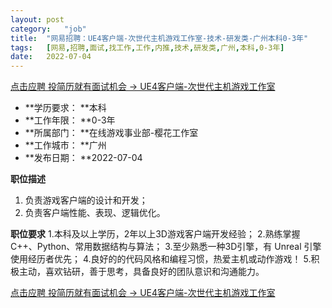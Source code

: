 ```yaml
---
layout:	post
category:	"job"
title:	"网易招聘：UE4客户端-次世代主机游戏工作室-技术-研发类-广州本科0-3年"
tags:	[网易,招聘,面试,找工作,工作,内推,技术,研发类,广州,本科,0-3年]
date:	2022-07-04
---
```


[点击应聘 投简历就有面试机会 -> UE4客户端-次世代主机游戏工作室](http://mobile.bole.netease.com/bole/boleDetail?id=19087&employeeId=346f03c3cda5f04c&key=all)



- **学历要求： **本科
- **工作年限： **0-3年
- **所属部门： **在线游戏事业部-樱花工作室
- **工作城市： **广州
- **发布日期： **2022-07-04



**职位描述**
1. 负责游戏客户端的设计和开发；
2. 负责客户端性能、表现、逻辑优化。



**职位要求**
1.本科及以上学历，2年以上3D游戏客户端开发经验；
2.熟练掌握C++、Python、常用数据结构与算法；
3.至少熟悉一种3D引擎，有 Unreal 引擎使用经历者优先；
4.良好的的代码风格和编程习惯，热爱主机或动作游戏！
5.积极主动，喜欢钻研，善于思考，具备良好的团队意识和沟通能力。



[点击应聘 投简历就有面试机会 -> UE4客户端-次世代主机游戏工作室](http://mobile.bole.netease.com/bole/boleDetail?id=19087&employeeId=346f03c3cda5f04c&key=all)